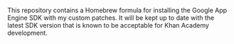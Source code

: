 This repository contains a Homebrew formula for installing the Google App
Engine SDK with my custom patches. It will be kept up to date with the latest
SDK version that is known to be acceptable for Khan Academy development.

